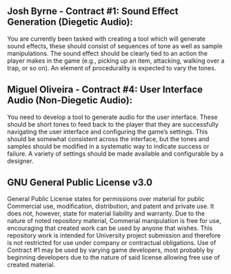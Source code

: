 ﻿## Josh Byrne - Contract #1: Sound Effect Generation (Diegetic Audio):
You are currently been tasked with creating a tool which will generate sound
effects, these should consist of sequences of tone as well as sample manipulations. 
The sound effect should be clearly tied to an action the player makes in
the game (e.g., picking up an item, attacking, walking over a trap, or so on).
An element of procedurality is expected to vary the tones.


## Miguel Oliveira - Contract #4: User Interface Audio (Non-Diegetic Audio):
You need to develop a tool to generate audio for the user interface. These
should be short tones to feed back to the player that they are successfully
navigating the user interface and configuring the game’s settings. This should
be somewhat consistent across the interface, but the tones and samples
should be modified in a systematic way to indicate success or failure. A variety
of settings should be made available and configurable by a designer.


## GNU General Public License v3.0
General Public License states for permissions over material for public Commercial use,
modification, distribution, and patent and private use. It does not, however, state for
material liability and warranty. Due to the nature of noted repository material, Commerial
manipulation is free for use, encouraging that created work can be used by anyone that wishes.
This repository work is intended for University project submission and therefore is not restricted 
for use under company or contractual obligations.
Use of Contract #1 may be used by varying game developers, most probably by beginning developers
due to the nature of said license allowing free use of created material.